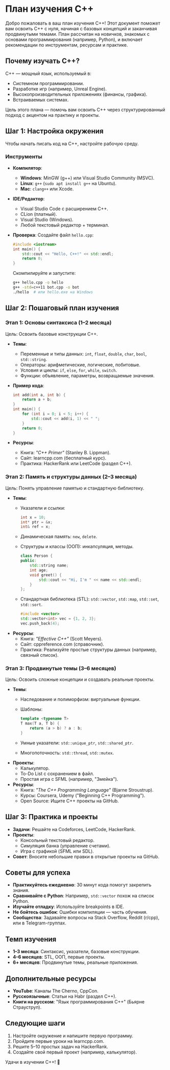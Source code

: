 # План изучения C++

Добро пожаловать в ваш план изучения C++! Этот документ поможет вам освоить C++ с нуля, начиная с базовых концепций и заканчивая продвинутыми темами. План рассчитан на новичков, знакомых с основами программирования (например, Python), и включает рекомендации по инструментам, ресурсам и практике.

## Почему изучать C++?

C++ — мощный язык, используемый в:

- Системном программировании.
- Разработке игр (например, Unreal Engine).
- Высокопроизводительных приложениях (финансы, графика).
- Встраиваемых системах.

Цель этого плана — помочь вам освоить C++ через структурированный подход с акцентом на практику и проекты.

## Шаг 1: Настройка окружения

Чтобы начать писать код на C++, настройте рабочую среду.

### Инструменты

- **Компилятор**:
  - **Windows**: MinGW (g++) или Visual Studio Community (MSVC).
  - **Linux**: `g++` (`sudo apt install g++` на Ubuntu).
  - **Mac**: `clang++` или Xcode.
- **IDE/Редактор**:
  - Visual Studio Code с расширением C++.
  - CLion (платный).
  - Visual Studio (Windows).
  - Любой текстовый редактор + терминал.
- **Проверка**: Создайте файл `hello.cpp`:

  ```cpp
  #include <iostream>
  int main() {
      std::cout << "Hello, C++!" << std::endl;
      return 0;
  }
  ```

  Скомпилируйте и запустите:

  ```bash
  g++ hello.cpp -o hello
  g++ -std=c++11 bot.cpp -o bot
  ./hello  # или hello.exe на Windows
  ```

## Шаг 2: Пошаговый план изучения

### Этап 1: Основы синтаксиса (1–2 месяца)

Цель: Освоить базовые конструкции C++.

- **Темы**:
  - Переменные и типы данных: `int`, `float`, `double`, `char`, `bool`, `std::string`.
  - Операторы: арифметические, логические, побитовые.
  - Условия и циклы: `if`, `else`, `for`, `while`, `switch`.
  - Функции: объявление, параметры, возвращаемые значения.
- **Пример кода**:

  ```cpp
  int add(int a, int b) {
      return a + b;
  }
  int main() {
      for (int i = 0; i < 5; i++) {
          std::cout << add(i, 1) << " ";
      }
      return 0;
  }
  ```
- **Ресурсы**:
  - Книга: *"C++ Primer"* (Stanley B. Lippman).
  - Сайт: learncpp.com (бесплатный курс).
  - Практика: HackerRank или LeetCode (раздел C++).

### Этап 2: Память и структуры данных (2–3 месяца)

Цель: Понять управление памятью и стандартную библиотеку.

- **Темы**:
  - Указатели и ссылки:

    ```cpp
    int x = 10;
    int* ptr = &x;
    int& ref = x;
    ```
  - Динамическая память: `new`, `delete`.
  - Структуры и классы (ООП): инкапсуляция, методы.

    ```cpp
    class Person {
    public:
        std::string name;
        int age;
        void greet() {
            std::cout << "Hi, I'm " << name << std::endl;
        }
    };
    ```
  - Стандартная библиотека (STL): `std::vector`, `std::map`, `std::set`, `std::sort`.

    ```cpp
    #include <vector>
    std::vector<int> vec = {1, 2, 3};
    vec.push_back(4);
    ```
- **Ресурсы**:
  - Книга: *"Effective C++"* (Scott Meyers).
  - Сайт: cppreference.com (справочник).
  - Практика: Реализуйте простые структуры данных (например, связный список).

### Этап 3: Продвинутые темы (3–6 месяцев)

Цель: Освоить сложные концепции и создавать реальные проекты.

- **Темы**:
  - Наследование и полиморфизм: виртуальные функции.
  - Шаблоны:

    ```cpp
    template <typename T>
    T max(T a, T b) {
        return (a > b) ? a : b;
    }
    ```
  - Умные указатели: `std::unique_ptr`, `std::shared_ptr`.
  - Многопоточность: `std::thread`, `std::mutex`.
- **Проекты**:
  - Калькулятор.
  - To-Do List с сохранением в файл.
  - Простая игра с SFML (например, "Змейка").
- **Ресурсы**:
  - Книга: *"The C++ Programming Language"* (Bjarne Stroustrup).
  - Курсы: Coursera, Udemy ("Beginning C++ Programming").
  - Open Source: Ищите C++ проекты на GitHub.

## Шаг 3: Практика и проекты

- **Задачи**: Решайте на Codeforces, LeetCode, HackerRank.
- **Проекты**:
  - Консольный текстовый редактор.
  - Симуляция банка (управление счетами).
  - Игра с графикой (SFML или SDL).
- **Совет**: Вносите небольшие правки в открытые проекты на GitHub.

## Советы для успеха

- **Практикуйтесь ежедневно**: 30 минут кода помогут закрепить знания.
- **Сравнивайте с Python**: Например, `std::vector` похож на список Python.
- **Изучайте отладку**: Используйте breakpoints в IDE.
- **Не бойтесь ошибок**: Ошибки компиляции — часть обучения.
- **Сообщества**: Задавайте вопросы на Stack Overflow, Reddit (r/cpp), или в Telegram-группах.

## Темп изучения

- **1–3 месяца**: Синтаксис, указатели, базовые конструкции.
- **4–6 месяцев**: STL, ООП, первые проекты.
- **6+ месяцев**: Продвинутые темы, реальные приложения.

## Дополнительные ресурсы

- **YouTube**: Каналы The Cherno, CppCon.
- **Русскоязычные**: Статьи на Habr (раздел C++).
- **Книги на русском**: "Язык программирования C++" (Бьярне Страуструп).

## Следующие шаги

1. Настройте окружение и напишите первую программу.
2. Пройдите первые уроки на learncpp.com.
3. Решите 5–10 простых задач на HackerRank.
4. Создайте свой первый проект (например, калькулятор).

Удачи в изучении C++! 🚀